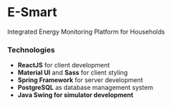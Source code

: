 <h1> E-Smart </h1>
Integrated Energy Monitoring Platform for Households

<h3>Technologies</h3>
<ul>
  <li><strong>ReactJS</strong> for client development</li>
  <li><strong>Material UI</strong> and <strong>Sass</strong> for client styling</li>
  <li><strong>Spring Framework</strong> for server development</li>
  <li><strong>PostgreSQL</strong> as database management system</li>
  <li><strong>Java Swing<strong> for simulator development</li>
</ul>

